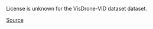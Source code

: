 License is unknown for the VisDrone-VID dataset dataset.

[Source](https://github.com/VisDrone/VisDrone-Dataset)